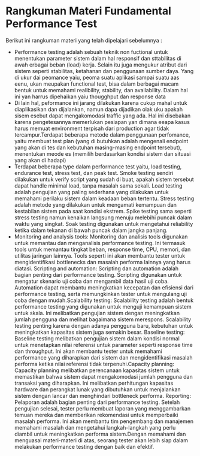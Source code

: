 # Rangkuman Materi Fundamental Performance Test

Berikut ini rangkuman materi yang telah dipelajari sebelumnya :
* Performance testing adalah sebuah teknik non fuctional untuk menentukan parameter sistem dalam hal responsif dan sttabilitas di awah erbagai beban (load) kerja. Selain itu juga mengukur atribut dari sistem seperti stabilitas, ketahanan dan penggunaan sumber daya. Yang di ukur dai peomance yaiu, peoma suatu aplikasi sampai suatu aas eenu, ukan meupakan functional test, bisa dalam berbagai macam bentuk untuk memahami realibility, stability, dan availability. Dalam hal ini yan harrus dipehaikan yaiu thougghput dan response data
* Di lain hal, peformance ini jarang dilakukan karena cukup mahal untuk diaplikasikan dan dijalankan, namun dapa dijadikan olak uku apakah sisem esebut dapat mengakomodasi traffic yang ada. Hal ini disebakan karena pengetesannya memerlukan pesiapan yan dimana eeapa kasus harus memuat environment terpisah dari production agar tidak tercampur.Terdapat beberapa metode dalam penggunaan perfomance, yaitu membuat test plan (yang di butuhkan adalah mengenali endpoint yang akan di tes dan kebutuhan masing-masing endpoint tersebut), menentukan meode es (memilih berdasarkan kondisi sistem dan situasi yang akan di hadapi)
* Terdapat beberapa type dalam performance test yaitu, load testing, endurance test, stress test, dan peak test. Smoke testing sendiri dilakukan untuk verify script yang sudah di buat, apakah sistem tersebut dapat handle minimal load, tanpa masalah sama sekali. Load testing adalah pengujian yang paling sederhana yang dilakukan untuk memahami perilaku sistem dalam keadaan beban tertentu. Stress testing adalah metode yang dilakukan untuk mengamati kemampuan dan kestabilan sistem pada saat kondisi ekstrem. Spike testing sama seperti stress testing namun kenaikan langsung menuju melebihi puncak dalam waktu yang singkat. Soak testing digunakan untuk mengetahui reliability ketika dalam tekanan di bawah puncak dalam jangka panjang.
* Monitoring and analysis tools: Monitoring dan analisis tools digunakan untuk memantau dan menganalisis performance testing. Ini termasuk tools untuk memantau tingkat beban, response time, CPU, memori, dan utilitas jaringan lainnya. Tools seperti ini akan membantu tester untuk mengidentifikasi bottlenecks dan masalah performa lainnya yang harus diatasi. Scripting and automation: Scripting dan automation adalah bagian penting dari performance testing. Scripting digunakan untuk mengatur skenario uji coba dan mengambil data hasil uji coba. Automation dapat membantu meningkatkan kecepatan dan efisiensi dari performance testing, serta memungkinkan tester untuk mengulang uji coba dengan mudah.Scalability testing: Scalability testing adalah bentuk performance testing yang digunakan untuk menguji kemampuan sistem untuk skala. Ini melibatkan pengujian sistem dengan meningkatkan jumlah pengguna dan melihat bagaimana sistem merespons. Scalability testing penting karena dengan adanya pengguna baru, kebutuhan untuk meningkatkan kapasitas sistem juga semakin besar. Baseline testing: Baseline testing melibatkan pengujian sistem dalam kondisi normal untuk menetapkan nilai referensi untuk parameter seperti response time dan throughput. Ini akan membantu tester untuk memahami performance yang diharapkan dari sistem dan mengidentifikasi masalah performa ketika nilai referensi tidak terpenuhi.Capacity planning: Capacity planning melibatkan perencanaan kapasitas sistem untuk memastikan bahwa sistem dapat mengakomodasi jumlah pengguna dan transaksi yang diharapkan. Ini melibatkan perhitungan kapasitas hardware dan perangkat lunak yang dibutuhkan untuk menjalankan sistem dengan lancar dan menghindari bottleneck performa. Reporting: Pelaporan adalah bagian penting dari performance testing. Setelah pengujian selesai, tester perlu membuat laporan yang menggambarkan temuan mereka dan memberikan rekomendasi untuk memperbaiki masalah performa. Ini akan membantu tim pengembang dan manajemen memahami masalah dan mengetahui langkah-langkah yang perlu diambil untuk meningkatkan performa sistem.Dengan memahami dan menguasai materi-materi di atas, seorang tester akan lebih siap dalam melakukan performance testing dengan baik dan efektif.